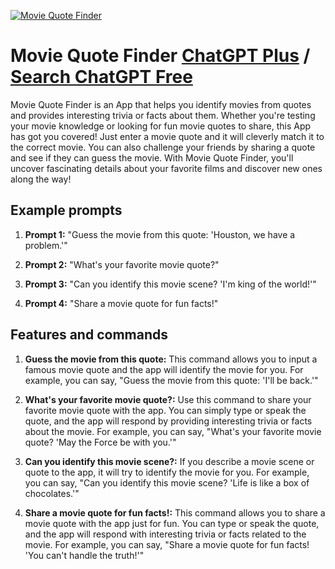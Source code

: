 
[![Movie Quote Finder](https://files.oaiusercontent.com/file-lJZkwlvEhhuxyt2PqIYXr4FU?se=2123-10-17T14%3A05%3A43Z&sp=r&sv=2021-08-06&sr=b&rscc=max-age%3D31536000%2C%20immutable&rscd=attachment%3B%20filename%3Df6f0dddc-74d9-452c-8fd4-b3aea82079a2.png&sig=kLlrzsoJEpu6yCTG0IeHSUp9dQFX1DkZRWQQeRWBkEM%3D)](https://chat.openai.com/g/g-2fpvFJuHF-movie-quote-finder)

# Movie Quote Finder [ChatGPT Plus](https://chat.openai.com/g/g-2fpvFJuHF-movie-quote-finder) / [Search ChatGPT Free](https://gptcall.net/index.html#/?search=Movie%20Quote%20Finder)

Movie Quote Finder is an App that helps you identify movies from quotes and provides interesting trivia or facts about them. Whether you're testing your movie knowledge or looking for fun movie quotes to share, this App has got you covered! Just enter a movie quote and it will cleverly match it to the correct movie. You can also challenge your friends by sharing a quote and see if they can guess the movie. With Movie Quote Finder, you'll uncover fascinating details about your favorite films and discover new ones along the way!

## Example prompts

1. **Prompt 1:** "Guess the movie from this quote: 'Houston, we have a problem.'"

2. **Prompt 2:** "What's your favorite movie quote?"

3. **Prompt 3:** "Can you identify this movie scene? 'I'm king of the world!'"

4. **Prompt 4:** "Share a movie quote for fun facts!"

## Features and commands

1. **Guess the movie from this quote:** This command allows you to input a famous movie quote and the app will identify the movie for you. For example, you can say, "Guess the movie from this quote: 'I'll be back.'"

2. **What's your favorite movie quote?:** Use this command to share your favorite movie quote with the app. You can simply type or speak the quote, and the app will respond by providing interesting trivia or facts about the movie. For example, you can say, "What's your favorite movie quote? 'May the Force be with you.'"

3. **Can you identify this movie scene?:** If you describe a movie scene or quote to the app, it will try to identify the movie for you. For example, you can say, "Can you identify this movie scene? 'Life is like a box of chocolates.'"

4. **Share a movie quote for fun facts!:** This command allows you to share a movie quote with the app just for fun. You can type or speak the quote, and the app will respond with interesting trivia or facts related to the movie. For example, you can say, "Share a movie quote for fun facts! 'You can't handle the truth!'"


